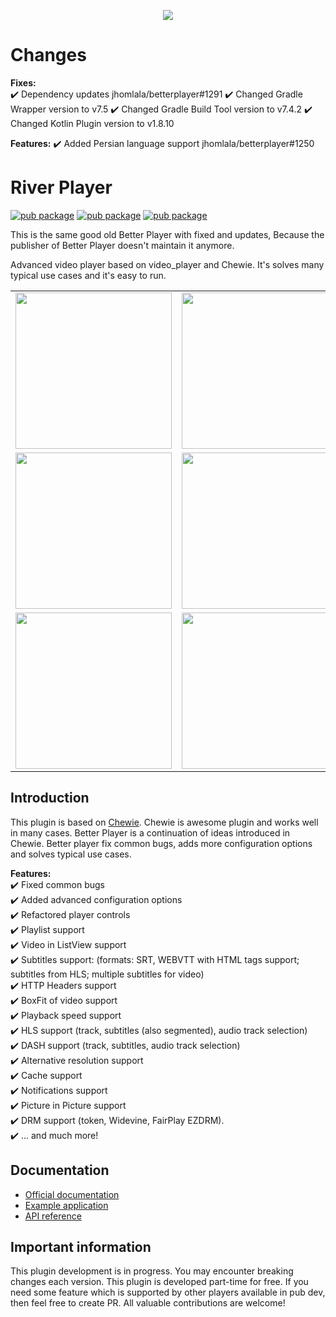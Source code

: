 <p align="center">
<img src="https://raw.githubusercontent.com/RevEngine3r/river_player/master/media/logo.png">
</p>

# Changes

**Fixes:**  
✔️ Dependency updates jhomlala/betterplayer#1291
✔️ Changed Gradle Wrapper version to v7.5
✔️ Changed Gradle Build Tool version to v7.4.2
✔️ Changed Kotlin Plugin version to v1.8.10

**Features:**
✔️ Added Persian language support jhomlala/betterplayer#1250

# River Player

[![pub package](https://img.shields.io/pub/v/better_player.svg)](https://pub.dartlang.org/packages/better_player)
[![pub package](https://img.shields.io/github/license/jhomlala/betterplayer.svg?style=flat)](https://github.com/RevEngine3r/river_player)
[![pub package](https://img.shields.io/badge/platform-flutter-blue.svg)](https://github.com/RevEngine3r/river_player)

This is the same good old Better Player with fixed and updates,
Because the publisher of Better Player doesn't maintain it anymore.

Advanced video player based on video_player and Chewie. It's solves many typical use cases and it's
easy to run.

<table>
   <tr>
      <td>
         <img width="250px" src="https://raw.githubusercontent.com/RevEngine3r/river_player/master/media/1.png">
      </td>
      <td>
         <img width="250px" src="https://raw.githubusercontent.com/RevEngine3r/river_player/master/media/2.png">
      </td>
      <td>
         <img width="250px" src="https://raw.githubusercontent.com/RevEngine3r/river_player/master/media/3.png">
      </td>
      <td>
         <img width="250px" src="https://raw.githubusercontent.com/RevEngine3r/river_player/master/media/4.png">
      </td>
      <td>
         <img width="250px" src="https://raw.githubusercontent.com/RevEngine3r/river_player/master/media/5.png">
      </td>
      <td>
         <img width="250px" src="https://raw.githubusercontent.com/RevEngine3r/river_player/master/media/6.png">
      </td>
   </tr>
   <tr>
      <td>
         <img width="250px" src="https://raw.githubusercontent.com/RevEngine3r/river_player/master/media/7.png">
      </td>
      <td>
         <img width="250px" src="https://raw.githubusercontent.com/RevEngine3r/river_player/master/media/8.png">
      </td>
      <td>
         <img width="250px" src="https://raw.githubusercontent.com/RevEngine3r/river_player/master/media/9.png">
      </td>
      <td>
         <img width="250px" src="https://raw.githubusercontent.com/RevEngine3r/river_player/master/media/10.png">
      </td>
      <td>
         <img width="250px" src="https://raw.githubusercontent.com/RevEngine3r/river_player/master/media/11.png">
      </td>
      <td>
         <img width="250px" src="https://raw.githubusercontent.com/RevEngine3r/river_player/master/media/12.png">
      </td>
   </tr>
   <tr>
      <td>
         <img width="250px" src="https://raw.githubusercontent.com/RevEngine3r/river_player/master/media/13.png">
      </td>
      <td>
         <img width="250px" src="https://raw.githubusercontent.com/RevEngine3r/river_player/master/media/14.png">
      </td>
      <td>
         <img width="250px" src="https://raw.githubusercontent.com/RevEngine3r/river_player/master/media/15.png">
      </td>
      <td>
         <img width="250px" src="https://raw.githubusercontent.com/RevEngine3r/river_player/master/media/16.png">
      </td>
    </tr>	
</table>

## Introduction

This plugin is based on [Chewie](https://github.com/brianegan/chewie). Chewie is awesome plugin and
works well in many cases. Better Player is a continuation of ideas introduced in Chewie. Better
player fix common bugs, adds more configuration options and solves typical use cases.

**Features:**  
✔️ Fixed common bugs  
✔️ Added advanced configuration options  
✔️ Refactored player controls  
✔️ Playlist support  
✔️ Video in ListView support  
✔️ Subtitles support: (formats: SRT, WEBVTT with HTML tags support; subtitles from HLS; multiple
subtitles for video)  
✔️ HTTP Headers support  
✔️ BoxFit of video support  
✔️ Playback speed support  
✔️ HLS support (track, subtitles (also segmented), audio track selection)  
✔️ DASH support (track, subtitles, audio track selection)     
✔️ Alternative resolution support  
✔️ Cache support  
✔️ Notifications support  
✔️ Picture in Picture support     
✔️ DRM support (token, Widevine, FairPlay EZDRM).    
✔️ ... and much more!

## Documentation

* [Official documentation](https://jhomlala.github.io/betterplayer/)
* [Example application](https://github.com/RevEngine3r/river_player/tree/master/example)
* [API reference](https://pub.dev/documentation/better_player/latest/better_player/better_player-library.html)

## Important information

This plugin development is in progress. You may encounter breaking changes each version. This plugin
is developed part-time for free. If you need
some feature which is supported by other players available in pub dev, then feel free to create PR.
All valuable contributions are welcome!


